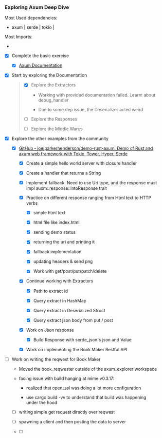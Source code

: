 ### Exploring Axum Deep Dive

Most Used dependencies:

- axum | serde | tokio | 

Most Imports:

- 

- [x] Complete the basic exercise
  
  - [x] [Axum Documentation](https://programatik29.github.io/axum-tutorial/#/01-introduction)

- [x] Start by exploring the  Documentation
  
  > - [x] Explore the Extractors
  >   
  >   - Working with provided documentation failed. Learnt about debug_handler 
  >   
  >   - Due to some dep issue, the Deserializer acted weird
  > 
  > - [ ] Explore the Responses
  > 
  > - [ ] Explore the Middle Wares

- [x] Explore the other examples from the community
  
  - [x] [GitHub - joelparkerhenderson/demo-rust-axum: Demo of Rust and axum web framework with Tokio, Tower, Hyper, Serde](https://github.com/joelparkerhenderson/demo-rust-axum)
    
    - [x] Create a simple hello world server with closure handler
    
    - [x] Create a handler that returns a String
    
    - [x] Implement fallback. Need to use Uri type, and the response must impl auxm::response::IntoResponse trait
    
    - [x] Practice on different response ranging from Html text to HTTP verbs
      
      - [x] simple html text
      
      - [x] html file like index.html
      
      - [x] sending demo status
      
      - [x] returning the uri and printing it
      
      - [x] fallback implementation
      
      - [x] updating headers & send png
      
      - [x] Work with get/post/put/patch/delete
    
    - [x] Continue working with Extractors
      
      - [x] Path to extract id
      
      - [x] Query  extract in HashMap
      
      - [x] Query extract in Deserialized Struct
      
      - [x] Query extract json body from put / post 
    
    - [x] Work on Json response
      
      - [x] Build Response with serde_json's json and Value
    
    - [x] Work on implementing the Book Maker Restful API

- [ ] Work on writing the reqwest for Book Maker
  
  - Moved the book_reqwester outside of the axum_explorer workspace
  
  - facing issue with build hanging at mime v0.3.17:
    
    - realized that open_ssl was doing a lot more configuration
    
    - use cargo build -vv to understand that build was happening under the hood
  
  - [ ] writing simple get request directly over reqwest
  
  - [ ] spawning a client and then posting the data to server
  
  - [ ] 

        
